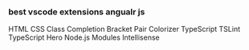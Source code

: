 ### best vscode extensions angualr js

HTML CSS Class Completion
Bracket Pair Colorizer
TypeScript 
TSLint
TypeScript Hero
Node.js Modules Intellisense